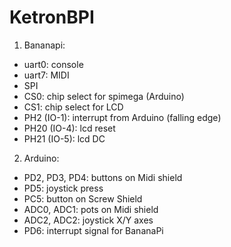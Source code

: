 # KetronBPI
1. Bananapi:
  - uart0: console
  - uart7: MIDI
  - SPI
  - CS0:  chip select for spimega (Arduino)
  - CS1:  chip select for LCD
  - PH2 (IO-1): interrupt from Arduino (falling edge)
  - PH20 (IO-4): lcd reset
  - PH21 (IO-5): lcd DC
  
2. Arduino:
  - PD2, PD3, PD4: buttons on Midi shield
  - PD5: joystick press
  - PC5: button on Screw Shield
  - ADC0, ADC1: pots on Midi shield
  - ADC2, ADC2: joystick X/Y axes
  - PD6: interrupt signal for BananaPi
